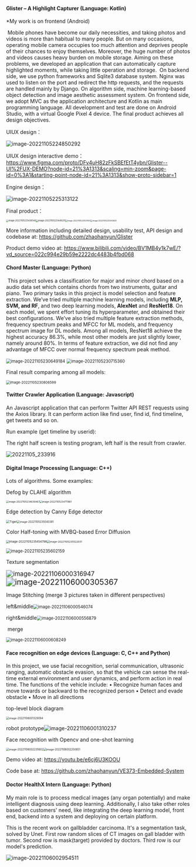 #### Glister – A Highlight Capturer (Language: Kotlin)

*My work is on frontend (Android)

​	Mobile phones have become our daily necessities, and taking photos and videos is more than habitual to many people. But on many occasions, operating mobile camera occupies too much attention and deprives people of their chances to enjoy themselves. Moreover, the huge number of photos and videos causes heavy burden on mobile storage. Aiming on these problems, we developed an application that can automatically capture highlighted moments, while taking little operation and storage.
​	On backend side, we use python frameworks and Sqlite3 database system. Nginx was used to listen on the port and redirect the http requests, and the requests are handled mainly by Django. On algorithm side, machine learning-based object detection and image aesthetic assessment system. On frontend side, we adopt MVC as the application architecture and Kotlin as main programming language. All development and test are done on Android Studio, with a virtual Google Pixel 4 device. The final product achieves all design objectives.

UIUX design：

![image-20221105224850292](https://github.com/zhaohanyun/project-portfolio/blob/main/images/image-20221105224850292.png)

UIUX design interactive demo：https://www.figma.com/proto/DFv4uH82zFkSBEfEtT4ybn/Glister--UI%2FUX-DEMO?node-id=21%3A1313&scaling=min-zoom&page-id=0%3A1&starting-point-node-id=21%3A1313&show-proto-sidebar=1

Engine design：

![image-20221105225313122](https://github.com/zhaohanyun/project-portfolio/blob/main/images/image-20221105225313122.png)



Final product：

<img src="https://github.com/zhaohanyun/project-portfolio/blob/main/images/image-20221105225436540.png" alt="image-20221105225436540" style="zoom:40%;" /><img src="https://github.com/zhaohanyun/project-portfolio/blob/main/images/image-20221105225448201.png" alt="image-20221105225448201" style="zoom:40%;" /><img src="https://github.com/zhaohanyun/project-portfolio/blob/main/images/image-20221105225531931.png" alt="image-20221105225531931" style="zoom: 35%;" /><img src="https://github.com/zhaohanyun/project-portfolio/blob/main/images/image-20221105225543609.png" alt="image-20221105225543609" style="zoom: 35%;" />



More information including detailed design, usability test, API design and codebase at: https://github.com/zhaohanyun/Glister

Product demo video at: https://www.bilibili.com/video/BV1MB4y1k7wE/?vd_source=022c994e29b59e2222dc4483b4fbd068



#### Chord Master (Language: Python)

​	This project solves a classification for major and minor chord based on a audio data set which contains chords from two instruments, guitar and piano. Two primary tasks in this project is model selection and feature extraction. We’ve tried multiple machine learning models, including **MLP, SVM, and RF**, and two deep learning models, **AlexNet** and **ResNet18**. On each model, we spent effort tuning its hyperparameter, and obtained their best configurations. We’ve also tried multiple feature extraction methods, frequency spectrum peaks and MFCC for ML models, and frequency spectrum image for DL models. Among all models, ResNet18 achieve the highest accuracy 86.3%, while most other models are just slightly lower, namely around 80%. In terms of feature extraction, we did not find any advantage of MFCC over normal frequency spectrum peak method.

<img src="https://github.com/zhaohanyun/project-portfolio/blob/main/images/image-20221105230649184.png" alt="image-20221105230649184" style="zoom: 80%;" />

<img src="https://github.com/zhaohanyun/project-portfolio/blob/main/images/image-20221105230715360.png" alt="image-20221105230715360" style="zoom: 80%;" />

Final result comparing among all models:

<img src="https://github.com/zhaohanyun/project-portfolio/blob/main/images/image-20221105230806599.png" alt="image-20221105230806599" style="zoom:67%;" />



#### Twitter Crawler Application (Language: Javascript)

An Javascript application that can perform Twitter API REST requests using the Axios library. It can perform action like find user, find id, find timeline, get tweets and so on.

Run example (get timeline by userid): 

The right half screen is testing program, left half is the result from crawler.

![20221105_233916](https://github.com/zhaohanyun/project-portfolio/blob/main/images/20221105_233916.png)



#### Digital Image Processing (Language: C++)

Lots of algorithms. Some examples:

Defog by CLAHE algorithm

<img src="https://github.com/zhaohanyun/project-portfolio/blob/main/images/image-20221105234636467.png" alt="image-20221105234636467" style="zoom:45%;" /><img src="https://github.com/zhaohanyun/project-portfolio/blob/main/images/image-20221105234711861.png" alt="image-20221105234711861" style="zoom: 45%;" />



Edge detection by Canny Edge detector

<img src="https://github.com/zhaohanyun/project-portfolio/blob/main/images/Tiger.jpg" alt="Tiger" style="zoom: 58%;" /><img src="https://github.com/zhaohanyun/project-portfolio/blob/main/images/image-20221105235040381.png" alt="image-20221105235040381" style="zoom:50%;" />



Color Half-toning with MVBQ-based Error Diffusion

<img src="https://github.com/zhaohanyun/project-portfolio/blob/main/images/image--20221105235454798.png" alt="image-20221105235454798" style="zoom:55%;" /><img src="https://github.com/zhaohanyun/project-portfolio/blob/main/images/image-20221105235522031.png" alt="image-20221105235522031" style="zoom:48%;" />

<img src="https://github.com/zhaohanyun/project-portfolio/blob/main/images/image-20221105235602159.png" alt="image-20221105235602159" style="zoom: 80%;" />



Texture segmentation

<img src="https://github.com/zhaohanyun/project-portfolio/blob/main/images/image-20221106000316947.png" alt="image-20221106000316947" style="zoom:120%;" /><img src="https://github.com/zhaohanyun/project-portfolio/blob/main/images/image-20221106000305367.png" alt="image-20221106000305367" style="zoom:150%;" />



Image Stitching (merge 3 pictures taken in different perspectives)

​	left&middle<img src="https://github.com/zhaohanyun/project-portfolio/blob/main/images/image-20221106000546074.png" alt="image-20221106000546074" style="zoom:80%;" />

​	right&middle<img src="https://github.com/zhaohanyun/project-portfolio/blob/main/images/image-20221106000556879.png" alt="image-20221106000556879" style="zoom:80%;" />

​	merge

<img src="https://github.com/zhaohanyun/project-portfolio/blob/main/images/image-20221106000608249.png" alt="image-20221106000608249" style="zoom:80%;" />



#### Face recognition on edge devices (Language: C, C++ and Python)

In this project, we use facial recognition, serial communication, ultrasonic
ranging, automatic obstacle evasion, so that the vehicle can sense the real-time
external environment and user dynamics, and perform action in real time. The
functions of the vehicle include:
• Recognize human faces and move towards or backward to the recognized
person
• Detect and evade obstacle
• Move in all directions

top-level block diagram

<img src="https://github.com/zhaohanyun/project-portfolio/blob/main/images/image-20221106001329094.png" alt="image-20221106001329094" style="zoom: 50%;" />

robot prototype![image-20221106001310237](https://github.com/zhaohanyun/project-portfolio/blob/main/images/image-20221106001310237.png)

Face recognition with Opencv and one-shot learning

<img src="https://github.com/zhaohanyun/project-portfolio/blob/main/images/image-20221106002235602.png" alt="image-20221106002235602" style="zoom:50%;" /><img src="https://github.com/zhaohanyun/project-portfolio/blob/main/images/image--20221106002250651.png" alt="image-20221106002250651" style="zoom:50%;" />

Demo video at: https://youtu.be/e6cj6U3KOOU

Code base at: https://github.com/zhaohanyun/VE373-Embedded-System



#### Doctor HealthX Intern (Language: Python)

My main role is to process medical images (any organ potentially) and make intelligent diagnosis using deep learning. Additionally, I also take other roles based on customers' need, like integrating the deep learning model, front end, backend into a system and deploying on certain platform.

This is the recent work on gallbladder carcinoma. It's a segmentation task, solved by Unet.  First row random slices of CT images on gall bladder with tumor. Second row is mask(target) provided by doctors. Third row is our model's prediction.

![image-20221106002954511](https://github.com/zhaohanyun/project-portfolio/blob/main/images/image-20221106002954511.png)
